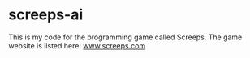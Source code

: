 # screeps-ai

This is my code for the programming game called Screeps.
The game website is listed here: www.screeps.com
